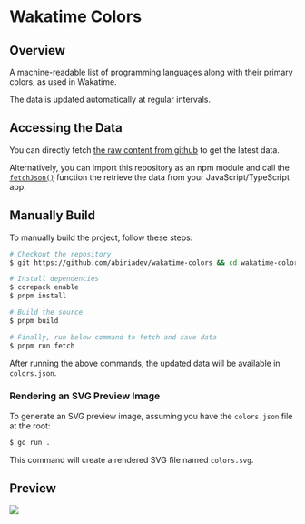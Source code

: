 # Wakatime Colors

## Overview

A machine-readable list of programming languages along with their primary colors, as used in Wakatime.

The data is updated automatically at regular intervals.

## Accessing the Data

You can directly fetch [the raw content from github](https://github.com/abiriadev/wakatime-colors/raw/main/colors.json) to get the latest data.

Alternatively, you can import this repository as an npm module and call the [`fetchJson()`](https://github.com/abiriadev/wakatime-colors/blob/main/src/index.ts#L3) function the retrieve the data from your JavaScript/TypeScript app.

## Manually Build

To manually build the project, follow these steps:

```sh
# Checkout the repository
$ git https://github.com/abiriadev/wakatime-colors && cd wakatime-colors

# Install dependencies
$ corepack enable
$ pnpm install

# Build the source
$ pnpm build

# Finally, run below command to fetch and save data
$ pnpm run fetch
```

After running the above commands, the updated data will be available in `colors.json`.

### Rendering an SVG Preview Image

To generate an SVG preview image, assuming you have the `colors.json` file at the root:

```sh
$ go run .
```

This command will create a rendered SVG file named `colors.svg`.

## Preview

![](./colors.svg)

